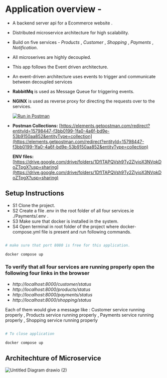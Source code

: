 # Application overview -

-   A backend server api for a Ecommerce website .
-   Distributed microservice architecture for high scalability.
-   Build on five services - _Products_ , _Customer_ , _Shopping_ , _Payments_ , _Notification_.
-   All microserives are highly decoupled.
-   This app follows the Event driven architecture.
-   An event-driven architecture uses events to trigger and communicate between decoupled services
-   **RabbitMq** is used as Message Queue for triggering events.
-   **NGINX** is used as reverse proxy for directing the requests over to the services.

    [![Run in Postman](https://run.pstmn.io/button.svg)](https://app.getpostman.com/run-collection/15798447-f3bb0199-1fa0-4a6f-bd9e-53b9150aa852?action=collection%2Ffork&collection-url=entityId%3D15798447-f3bb0199-1fa0-4a6f-bd9e-53b9150aa852%26entityType%3Dcollection%26workspaceId%3D3700ddd4-1040-4ed4-aa63-2a0d2425cf01)

-   **Postman Collections:** [https://elements.getpostman.com/redirect?entityId=15798447-f3bb0199-1fa0-4a6f-bd9e-53b9150aa852&entityType=collection](https://elements.getpostman.com/redirect?entityId=15798447-f3bb0199-1fa0-4a6f-bd9e-53b9150aa852&entityType=collection)

    **ENV files:** [https://drive.google.com/drive/folders/1DfITAPQVsh9Ty2ZlyioX3NVpkDoZTpgX?usp=sharing](https://drive.google.com/drive/folders/1DfITAPQVsh9Ty2ZlyioX3NVpkDoZTpgX?usp=sharing)

## Setup Instructions

-   S1 Clone the project.
-   S2 Create a file .env in the root folder of all four services.ie ./Payments/.env .
-   S3 Make sure that docker is installed in the system.
-   S4 Open terminal in root folder of the project where docker-compose.yml file is present and run following commands.

```bash

# make sure that port 8080 is free for this application.

docker compose up
```

### To verify that all four services are running properly open the following four links in the browser

-   _http://localhost:8000/customer/status_
-   _http://localhost:8000/products/status_
-   _http://localhost:8000/payments/status_
-   _http://localhost:8000/shopping/status_

Each of them would give a message like : Customer service running properly , Products service running properly , Payments service running properly , Shopping service running properly

```bash

# To close application

docker compose up
```
## Architechture of Microservice
![Untitled Diagram drawio (2)](https://res.cloudinary.com/abhistrike/image/upload/v1674888550/Microservice_Architecture_1.25x_1_an6pdu.png)

